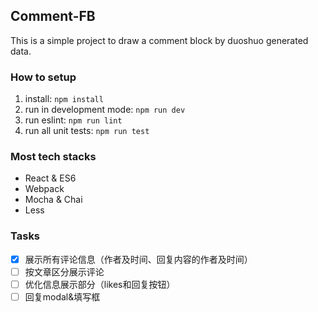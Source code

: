 ## Comment-FB
This is a simple project to draw a comment block by duoshuo generated data.

### How to setup 
1. install: `npm install`
2. run in development mode: `npm run dev`
3. run eslint: `npm run lint`
4. run all unit tests: `npm run test`


### Most tech stacks
- React & ES6
- Webpack
- Mocha & Chai
- Less


### Tasks
- [x] 展示所有评论信息（作者及时间、回复内容的作者及时间）
- [ ] 按文章区分展示评论
- [ ] 优化信息展示部分（likes和回复按钮）
- [ ] 回复modal&填写框